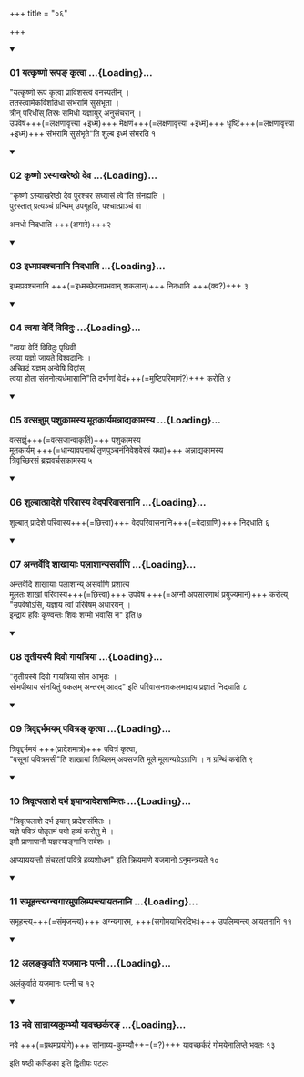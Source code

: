 +++
title = "०६"

+++

<div class="js_include" includetitle="true" newlevelforh1="3" unfilled="" url="/vedAH_yajuH/taittirIyam/sUtram/ApastambaH/shrautam/vishvAsa-prastutiH/01/06/01_yatkRShNo_rUpa~N_kRtvA.md">
<details open><summary><h3>01 यत्कृष्णो रूपङ् कृत्वा ...{Loading}...</h3></summary>

"यत्कृष्णो रूपं कृत्वा प्राविशस्त्वं वनस्पतीन् ।  
ततस्त्वामेकविंशतिधा संभरामि सुसंभृता ।  
त्रीन् परिधींस् तिस्रः समिधो यज्ञायुर् अनुसंचरान् ।  
उपवेषं+++(=लक्षणावृत्त्या +इध्मं)+++ मेक्षणं+++(=लक्षणावृत्त्या +इध्मं)+++  धृष्टिं+++(=लक्षणावृत्त्या +इध्मं)+++  संभरामि सुसंभृते"ति शुल्ब इध्मं संभरति १  

</details>
</div>


<div class="js_include" includetitle="true" newlevelforh1="3" unfilled="" url="/vedAH_yajuH/taittirIyam/sUtram/ApastambaH/shrautam/vishvAsa-prastutiH/01/06/02_kRShNo.asyAkhareShTho_deva.md">
<details open><summary><h3>02 कृष्णो ऽस्याखरेष्ठो देव ...{Loading}...</h3></summary>

"कृष्णो ऽस्याखरेष्ठो देव पुरश्चर सघ्यासं त्वे"ति संनह्यति ।  
पुरस्तात् प्रत्यञ्चं ग्रन्थिम् उपगूहति, पश्चात्प्राञ्चं वा ।  

अनधो निदधाति +++(अगारे)+++२  

</details>
</div>


<div class="js_include" includetitle="true" newlevelforh1="3" unfilled="" url="/vedAH_yajuH/taittirIyam/sUtram/ApastambaH/shrautam/vishvAsa-prastutiH/01/06/03_idhmapravashchanAni_nidadhAti.md">
<details open><summary><h3>03 इध्मप्रवश्चनानि निदधाति ...{Loading}...</h3></summary>

इध्मप्रवश्चनानि +++(=इध्मच्छेदनप्रभवान् शकलान्)+++ निदधाति +++(क्व?)+++ ३  

</details>
</div>


<div class="js_include" includetitle="true" newlevelforh1="3" unfilled="" url="/vedAH_yajuH/taittirIyam/sUtram/ApastambaH/shrautam/vishvAsa-prastutiH/01/06/04_tvayA_vediM_vividuH.md">
<details open><summary><h3>04 त्वया वेदिं विविदुः ...{Loading}...</h3></summary>

"त्वया वेदिं विविदुः पृथिवीं  
त्वया यज्ञो जायते विश्वदानिः ।  
अच्छिद्रं यज्ञम् अन्वेषि विद्वांस्  
त्वया होता संतनोत्यर्धमासानि"ति दर्भाणां वेदं+++(=मुष्टिपरिमाणं?)+++ करोति ४  

</details>
</div>


<div class="js_include" includetitle="true" newlevelforh1="3" unfilled="" url="/vedAH_yajuH/taittirIyam/sUtram/ApastambaH/shrautam/vishvAsa-prastutiH/01/06/05_vatsajnum_pashukAmasya_mUtakAryamannAdyakAmasya.md">
<details open><summary><h3>05 वत्सज्ञुम् पशुकामस्य मूतकार्यमन्नाद्यकामस्य ...{Loading}...</h3></summary>

वत्सज्ञुं+++(=वत्सजान्वाकृतिं)+++ पशुकामस्य  
मूतकार्यम् +++(=धान्यावपनार्थं तृणपुञ्चनंनिवेशवेस्षं यथा)+++ अन्नाद्यकामस्य  
त्रिवृच्छिरसं ब्रह्मवर्चसकामस्य ५  

</details>
</div>


<div class="js_include" includetitle="true" newlevelforh1="3" unfilled="" url="/vedAH_yajuH/taittirIyam/sUtram/ApastambaH/shrautam/vishvAsa-prastutiH/01/06/06_shulbAtprAdeshe_parivAsya_vedaparivAsanAni.md">
<details open><summary><h3>06 शुल्बात्प्रादेशे परिवास्य वेदपरिवासनानि ...{Loading}...</h3></summary>

शुल्बात् प्रादेशे परिवास्य+++(=छित्त्वा)+++ वेदपरिवासनानि+++(=वेदाग्राणि)+++ निदधाति ६

</details>
</div>


<div class="js_include" includetitle="true" newlevelforh1="3" unfilled="" url="/vedAH_yajuH/taittirIyam/sUtram/ApastambaH/shrautam/vishvAsa-prastutiH/01/06/07_antarvedi_shAkhAyAH_palAshAnyasarvANi.md">
<details open><summary><h3>07 अन्तर्वेदि शाखायाः पलाशान्यसर्वाणि ...{Loading}...</h3></summary>

अन्तर्वेदि शाखायाः पलाशान्य् असर्वाणि प्रशात्य  
मूलतः शाखां परिवास्य+++(=छित्त्वा)+++ उपवेषं +++(=अग्नौ अपसारणार्थं प्रयुज्यमानं)+++ करोत्य्  
"उपवेषोऽसि, यज्ञाय त्वां परिवेषम् अधारयन् ।  
इन्द्राय हविः कृण्वन्तः शिवः शग्मो भवासि न" इति ७  

</details>
</div>


<div class="js_include" includetitle="true" newlevelforh1="3" unfilled="" url="/vedAH_yajuH/taittirIyam/sUtram/ApastambaH/shrautam/vishvAsa-prastutiH/01/06/08_tRtIyasyai_divo_gAyatriyA.md">
<details open><summary><h3>08 तृतीयस्यै दिवो गायत्रिया ...{Loading}...</h3></summary>

"तृतीयस्यै दिवो गायत्रिया सोम आभृतः ।  
सोमपीथाय संनयितुं वकलम् अन्तरम् आदद" इति परिवासनशकलमादाय प्रज्ञातं निदधाति ८  

</details>
</div>


<div class="js_include" includetitle="true" newlevelforh1="3" unfilled="" url="/vedAH_yajuH/taittirIyam/sUtram/ApastambaH/shrautam/vishvAsa-prastutiH/01/06/09_trivRddarbhamayam_pavitra~N_kRtvA.md">
<details open><summary><h3>09 त्रिवृद्दर्भमयम् पवित्रङ् कृत्वा ...{Loading}...</h3></summary>

त्रिवृद्दर्भमयं +++(प्रादेशमात्रं)+++ पवित्रं कृत्वा,  
"वसूनां पवित्रमसी"ति शाखायां शिथिलम् अवसजति मूले मूलान्यग्रेऽग्राणि । न ग्रन्थिं करोति ९  

</details>
</div>


<div class="js_include" includetitle="true" newlevelforh1="3" unfilled="" url="/vedAH_yajuH/taittirIyam/sUtram/ApastambaH/shrautam/vishvAsa-prastutiH/01/06/10_trivRtpalAshe_darbha_iyAnprAdeshasammitaH.md">
<details open><summary><h3>10 त्रिवृत्पलाशे दर्भ इयान्प्रादेशसम्मितः ...{Loading}...</h3></summary>

"त्रिवृत्पलाशे दर्भ इयान् प्रादेशसंमितः ।  
यज्ञे पवित्रं पोतृतमं पयो हव्यं करोतु मे ।  
इमौ प्राणापानौ यज्ञस्याङ्गानि सर्वशः ।  

आप्याययन्तौ संचरतां पवित्रे हव्यशोधन" इति क्रियमाणे यजमानो ऽनुमन्त्रयते १०  

</details>
</div>


<div class="js_include" includetitle="true" newlevelforh1="3" unfilled="" url="/vedAH_yajuH/taittirIyam/sUtram/ApastambaH/shrautam/vishvAsa-prastutiH/01/06/11_samUhantyagnyagAramupalimpantyAyatanAni.md">
<details open><summary><h3>11 समूहन्त्यग्न्यगारमुपलिम्पन्त्यायतनानि ...{Loading}...</h3></summary>

समूहन्त्य्+++(=संमृजन्त्य्)+++ अग्न्यगारम्, +++(सगोमयाभिरद्भिः)+++ उपलिम्पन्त्य् आयतनानि ११  

</details>
</div>


<div class="js_include" includetitle="true" newlevelforh1="3" unfilled="" url="/vedAH_yajuH/taittirIyam/sUtram/ApastambaH/shrautam/vishvAsa-prastutiH/01/06/12_alankurvAte_yajamAnaH_patnI.md">
<details open><summary><h3>12 अलङ्कुर्वाते यजमानः पत्नी ...{Loading}...</h3></summary>

अलंकुर्वाते यजमानः पत्नी च १२  

</details>
</div>


<div class="js_include" includetitle="true" newlevelforh1="3" unfilled="" url="/vedAH_yajuH/taittirIyam/sUtram/ApastambaH/shrautam/vishvAsa-prastutiH/01/06/13_nave_sAnnAyyakumbhyau_yAvachCharkara~N.md">
<details open><summary><h3>13 नवे सान्नाय्यकुम्भ्यौ यावच्छर्करङ् ...{Loading}...</h3></summary>

नवे +++(=प्रथमप्रयोगे)+++ सांनाय्य-कुम्भ्यौ+++(=?)+++ यावच्छर्करं गोमयेनालिप्ते भवतः १३  

</details>
</div>



  
इति षष्ठी कण्डिका 
इति द्वितीयः पटलः
